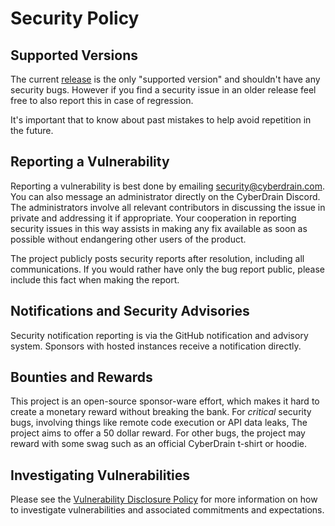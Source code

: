 # Security Policy

## Supported Versions

The current [release](/releases) is the only "supported version" and shouldn't have any security bugs. However if you find a security issue in an older release feel free to also report this in case of regression.

It's important that to know about past mistakes to help avoid repetition in the future.

## Reporting a Vulnerability

<!-- markdownlint-disable-next-line MD033 -->
Reporting a vulnerability is best done by emailing <a href="mailto:security@cyberdrain.com?subject=CIPP Security Issue">security@cyberdrain.com</a>.
You can also message an administrator directly on the CyberDrain Discord. The administrators involve all relevant contributors in discussing the issue in private and addressing it if appropriate. Your cooperation in reporting security issues in this way assists in making any fix available as soon as possible without endangering other users of the product.

The project publicly posts security reports after resolution, including all communications. If you would rather have only the bug report public, please include this fact when making the report.

## Notifications and Security Advisories

Security notification reporting is via the GitHub notification and advisory system. Sponsors with hosted instances receive a notification directly.

## Bounties and Rewards

This project is an open-source sponsor-ware effort, which makes it hard to create a monetary reward without breaking the bank.
For *critical* security bugs, involving things like remote code execution or API data leaks, The project aims to offer a 50 dollar reward. For other bugs, the project may reward with some swag such as an official CyberDrain t-shirt or hoodie.

## Investigating Vulnerabilities

Please see the [Vulnerability Disclosure Policy](/vdp) for more information on how to investigate vulnerabilities and associated commitments and expectations.
